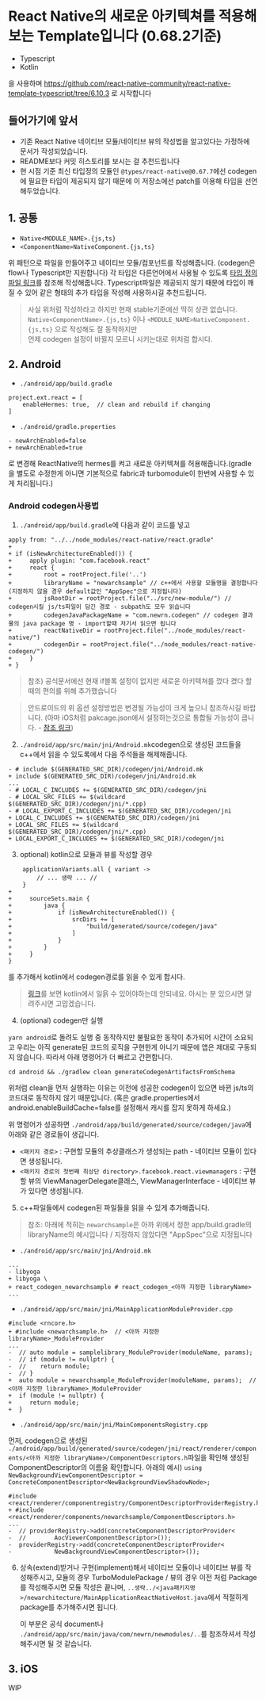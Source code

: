 # React Native의 새로운 아키텍쳐를 적용해보는 Template입니다 (0.68.2기준)

- Typescript
- Kotlin

을 사용하며
https://github.com/react-native-community/react-native-template-typescript/tree/6.10.3
로 시작합니다

## 들어가기에 앞서

- 기존 React Native 네이티브 모듈/네이티브 뷰의 작성법을 알고있다는 가정하에 문서가 작성되었습니다.
- README보다 커밋 히스토리를 보시는 걸 추천드립니다
- 현 시점 기준 최신 타입정의 모듈인 `@types/react-native@0.67.7`에선 codegen에 필요한 타입이 제공되지 않기 때문에 이 저장소에선 patch를 이용해 타입을 선언 해두었습니다.

## 1. 공통

- `Native<MODULE_NAME>.{js,ts}`
- `<ComponentName>NativeComponent.{js,ts}`

위 패턴으로 파일을 만들어주고 네이티브 모듈/컴포넌트를 작성해줍니다. (codegen은 flow나 Typescript만 지원합니다)
각 타입은 다른언어에서 사용될 수 있도록 [타입 정의 파일 링크](https://github.com/facebook/react-native/blob/main/Libraries/Types/CodegenTypes.js)를 참조해 작성해줍니다.
Typescript파일은 제공되지 않기 때문에 타입이 깨질 수 있어 같은 형태의 추가 타입을 작성해 사용하시길 추천드립니다.

> 사실 위처럼 작성하라고 하지만 현재 stable기준에선 딱히 상관 없습니다.  
> `Native<ComponentName>.{js,ts}` 이나 `<MODULE_NAME>NativeComponent.{js,ts}` 으로 작성해도 잘 동작하지만  
> 언제 codegen 설정이 바뀔지 모르니 시키는대로 위처럼 합시다.

## 2. Android

- `./android/app/build.gradle`

```
project.ext.react = [
    enableHermes: true,  // clean and rebuild if changing
]
```

- `./android/gradle.properties`

```
- newArchEnabled=false
+ newArchEnabled=true
```

로 변경해 ReactNative의 hermes를 켜고 새로운 아키텍쳐를 허용해줍니다.(gradle을 별도로 수정한게 아니면 기본적으로 fabric과 turbomodule이 한번에 사용할 수 있게 처리됩니다.)

### Android codegen사용법

1. `./android/app/build.gradle`에 다음과 같이 코드를 넣고

```
apply from: "../../node_modules/react-native/react.gradle"
+
+ if (isNewArchitectureEnabled()) {
+     apply plugin: "com.facebook.react"
+     react {
+         root = rootProject.file('..')
+         libraryName = "newarchsample" // c++에서 사용할 모듈명을 결정합니다 (지정하지 않을 경우 default값인 "AppSpec"으로 지정됩니다)
+         jsRootDir = rootProject.file("../src/new-module/") // codegen시킬 js/ts파일이 담긴 경로 - subpath도 모두 읽습니다
+         codegenJavaPackageName = "com.newrn.codegen" // codegen 결과물의 java package 명 - import할때 저기서 읽으면 됩니다
+         reactNativeDir = rootProject.file("../node_modules/react-native/")
+         codegenDir = rootProject.file("../node_modules/react-native-codegen/")
+     }
+ }
```

> 참조) 공식문서에선 현재 if블록 설정이 없지만 새로운 아키텍쳐를 껐다 켰다 할 때의 편의를 위해 추가했습니다

> 안드로이드의 위 옵션 설정방법은 변경될 가능성이 크게 높으니 참조하시길 바랍니다. (아마 iOS처럼 pakcage.json에서 설정하는것으로 통합될 가능성이 큽니다. - [참조 링크](https://github.com/facebook/react-native/blob/main/packages/react-native-gradle-plugin/src/main/kotlin/com/facebook/react/tasks/GenerateCodegenArtifactsTask.kt))

2. `./android/app/src/main/jni/Android.mk`codegen으로 생성된 코드들을 c++에서 읽을 수 있도록에서 다음 주석들을 해제해줍니다.

```
- # include $(GENERATED_SRC_DIR)/codegen/jni/Android.mk
+ include $(GENERATED_SRC_DIR)/codegen/jni/Android.mk
...
- # LOCAL_C_INCLUDES += $(GENERATED_SRC_DIR)/codegen/jni
- # LOCAL_SRC_FILES += $(wildcard $(GENERATED_SRC_DIR)/codegen/jni/*.cpp)
- # LOCAL_EXPORT_C_INCLUDES += $(GENERATED_SRC_DIR)/codegen/jni
+ LOCAL_C_INCLUDES += $(GENERATED_SRC_DIR)/codegen/jni
+ LOCAL_SRC_FILES += $(wildcard $(GENERATED_SRC_DIR)/codegen/jni/*.cpp)
+ LOCAL_EXPORT_C_INCLUDES += $(GENERATED_SRC_DIR)/codegen/jni
```

3. optional) kotlin으로 모듈과 뷰를 작성할 경우

```
    applicationVariants.all { variant ->
        // ... 생략 ... //
    }
+
+     sourceSets.main {
+         java {
+             if (isNewArchitectureEnabled()) {
+                 srcDirs += [
+                     "build/generated/source/codegen/java"
+                 ]
+             }
+         }
+     }
}
```

를 추가해서 kotlin에서 codegen경로를 읽을 수 있게 합시다.

> [링크](https://github.com/facebook/react-native/blob/main/packages/react-native-gradle-plugin/src/main/kotlin/com/facebook/react/ReactPlugin.kt#L144)를 보면 kotlin에서 일읅 수 있어야하는데 안되네요. 아시는 분 있으시면 알려주시면 고맙겠습니다.

4. (optional) codegen만 실행

`yarn android`로 돌려도 실행 중 동작하지만 불필요한 동작이 추가되어 시간이 소요되고 우리는 아직 generate된 코드의 로직을 구현한게 아니기 때문에 앱은 제대로 구동되지 않습니다. 따라서 아래 명령어가 더 빠르고 간편합니다.

```
cd android && ./gradlew clean generateCodegenArtifactsFromSchema
```

위처럼 clean을 먼저 실행하는 이유는 이전에 성공한 codegen이 있으면 바뀐 js/ts의 코드대로 동작하지 않기 때문입니다. (혹은 gradle.properties에서 android.enableBuildCache=false를 설정해서 캐시를 잡지 못하게 하세요.)

위 명령어가 성공하면
`./android/app/build/generated/source/codegen/java`에 아래와 같은 경로들이 생깁니다.

- `<패키지 경로>` : 구현할 모듈의 추상클래스가 생성되는 path - 네이티브 모듈이 있다면 생성됩니다.
- `<패키지 경로의 첫번째 최상단 directory>.facebook.react.viewmanagers` : 구현할 뷰의 ViewManagerDelegate클래스, ViewManagerInterface - 네이티브 뷰가 있다면 생성됩니다.

5. c++파일들에서 codegen된 파일들을 읽을 수 있게 추가해줍니다.

> 참조: 아래에 적히는 `newarchsample`은 아까 위에서 정한 app/build.gradle의 libraryName의 예시입니다 / 지정하지 않았다면 "AppSpec"으로 지정됩니다

- `./android/app/src/main/jni/Android.mk`

```
...
- libyoga
+ libyoga \
+ react_codegen_newarchsample # react_codegen_<아까 지정한 libraryName>
...
```

- `./android/app/src/main/jni/MainApplicationModuleProvider.cpp`

```
#include <rncore.h>
+ #include <newarchsample.h>  // <아까 지정한 libraryName>_ModuleProvider
...
-  // auto module = samplelibrary_ModuleProvider(moduleName, params);
-  // if (module != nullptr) {
-  //    return module;
-  // }
+  auto module = newarchsample_ModuleProvider(moduleName, params);  // <아까 지정한 libraryName>_ModuleProvider
+  if (module != nullptr) {
+     return module;
+  }
```

- `./android/app/src/main/jni/MainComponentsRegistry.cpp`

먼저, codegen으로 생성된 `./android/app/build/generated/source/codegen/jni/react/renderer/components/<아까 지정한 libraryName>/ComponentDescriptors.h`파일을 확인해 생성된 ComponentDescriptor의 이름을 확인합니다.
아래의 예시) `using NewBackgroundViewComponentDescriptor = ConcreteComponentDescriptor<NewBackgroundViewShadowNode>;`

```
#include <react/renderer/componentregistry/ComponentDescriptorProviderRegistry.h>
+ #include <react/renderer/components/newarchsample/ComponentDescriptors.h>
...
-  // providerRegistry->add(concreteComponentDescriptorProvider<
-  //        AocViewerComponentDescriptor>());
-  providerRegistry->add(concreteComponentDescriptorProvider<
-            NewBackgroundViewComponentDescriptor>());
```

6. 상속(extend)받거나 구현(implement)해서 네이티브 모듈이나 네이티브 뷰를 작성해주시고, 모듈의 경우 TurboModulePackage / 뷰의 경우 이전 처럼 Package를 작성해주시면 모듈 작성은 끝나며,
   `..생략../<java패키지명>/newarchitecture/MainApplicationReactNativeHost.java`에서 적절하게 package를 추가해주시면 됩니다.

   이 부분은 공식 document나 `./android/app/src/main/java/com/newrn/newmodules/..`를 참조하셔서 작성해주시면 될 것 같습니다.

## 3. iOS

WIP
